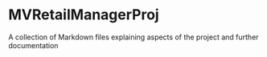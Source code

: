 # MVRetailManagerProj
A collection of Markdown files explaining aspects of the project and further documentation
